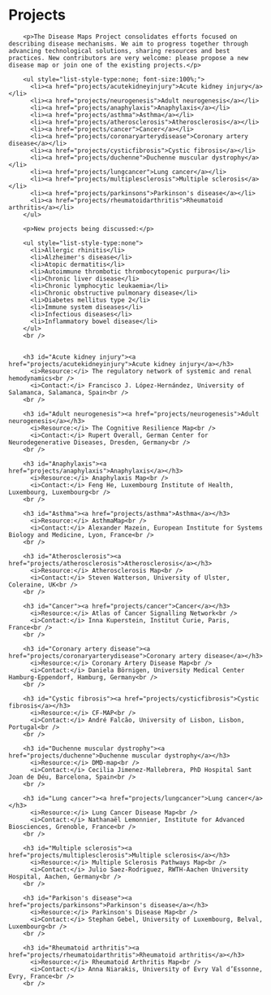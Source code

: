 # Projects
        
        <p>The Disease Maps Project consolidates efforts focused on describing disease mechanisms. We aim to progress together through advancing technological solutions, sharing resources and best practices. New contributors are very welcome: please propose a new disease map or join one of the existing projects.</p>
        
        <ul style="list-style-type:none; font-size:100%;">
          <li><a href="projects/acutekidneyinjury">Acute kidney injury</a></li>
          <li><a href="projects/neurogenesis">Adult neurogenesis</a></li>
          <li><a href="projects/anaphylaxis">Anaphylaxis</a></li>
          <li><a href="projects/asthma">Asthma</a></li>
          <li><a href="projects/atherosclerosis">Atherosclerosis</a></li>
          <li><a href="projects/cancer">Cancer</a></li>
          <li><a href="projects/coronaryarterydisease">Coronary artery disease</a></li>
          <li><a href="projects/cysticfibrosis">Cystic fibrosis</a></li>
          <li><a href="projects/duchenne">Duchenne muscular dystrophy</a></li>
          <li><a href="projects/lungcancer">Lung cancer</a></li>
          <li><a href="projects/multiplesclerosis">Multiple sclerosis</a></li>
          <li><a href="projects/parkinsons">Parkinson's disease</a></li>
          <li><a href="projects/rheumatoidarthritis">Rheumatoid arthritis</a></li>
        </ul>
        
        <p>New projects being discussed:</p>
        
        <ul style="list-style-type:none">
          <li>Allergic rhinitis</li>
          <li>Alzheimer's disease</li>
          <li>Atopic dermatitis</li>
          <li>Autoimmune thrombotic thrombocytopenic purpura</li>
          <li>Chronic liver disease</li>
          <li>Chronic lymphocytic leukaemia</li>
          <li>Chronic obstructive pulmonary disease</li>
          <li>Diabetes mellitus type 2</li>
          <li>Immune system diseases</li>
          <li>Infectious diseases</li>
          <li>Inflammatory bowel disease</li>
        </ul>
        <br />
        
        
        <h3 id="Acute kidney injury"><a href="projects/acutekidneyinjury">Acute kidney injury</a></h3>
          <i>Resource:</i> The regulatory network of systemic and renal hemodynamics<br />
          <i>Contact:</i> Francisco J. López-Hernández, University of Salamanca, Salamanca, Spain<br />
        <br />
        
        <h3 id="Adult neurogenesis"><a href="projects/neurogenesis">Adult neurogenesis</a></h3>
          <i>Resource:</i> The Cognitive Resilience Map<br />
          <i>Contact:</i> Rupert Overall, German Center for Neurodegenerative Diseases, Dresden, Germany<br />
        <br />
        
        <h3 id="Anaphylaxis"><a href="projects/anaphylaxis">Anaphylaxis</a></h3>
          <i>Resource:</i> Anaphylaxis Map<br />
          <i>Contact:</i> Feng He, Luxembourg Institute of Health, Luxembourg, Luxembourg<br />
        <br />
        
        <h3 id="Asthma"><a href="projects/asthma">Asthma</a></h3>
          <i>Resource:</i> AsthmaMap<br />
          <i>Contact:</i> Alexander Mazein, European Institute for Systems Biology and Medicine, Lyon, France<br />
        <br />
        
        <h3 id="Atherosclerosis"><a href="projects/atherosclerosis">Atherosclerosis</a></h3>
          <i>Resource:</i> Atherosclerosis Map<br />
          <i>Contact:</i> Steven Watterson, University of Ulster, Coleraine, UK<br />
        <br />
        
        <h3 id="Cancer"><a href="projects/cancer">Cancer</a></h3>
          <i>Resource:</i> Atlas of Cancer Signalling Network<br />
          <i>Contact:</i> Inna Kuperstein, Institut Curie, Paris, France<br />
        <br />
        
        <h3 id="Coronary artery disease"><a href="projects/coronaryarterydisease">Coronary artery disease</a></h3>
          <i>Resource:</i> Coronary Artery Disease Map<br />
          <i>Contact:</i> Daniela Börnigen, University Medical Center Hamburg-Eppendorf, Hamburg, Germany<br />
        <br />
        
        <h3 id="Cystic fibrosis"><a href="projects/cysticfibrosis">Cystic fibrosis</a></h3>
          <i>Resource:</i> CF-MAP<br />
          <i>Contact:</i> André Falcão, University of Lisbon, Lisbon, Portugal<br />
        <br />
        
        <h3 id="Duchenne muscular dystrophy"><a href="projects/duchenne">Duchenne muscular dystrophy</a></h3>
          <i>Resource:</i> DMD-map<br />
          <i>Contact:</i> Cecilia Jimenez-Mallebrera, PhD Hospital Sant Joan de Déu, Barcelona, Spain<br />
        <br />
        
        <h3 id="Lung cancer"><a href="projects/lungcancer">Lung cancer</a></h3>
          <i>Resource:</i> Lung Cancer Disease Map<br />
          <i>Contact:</i> Nathanaël Lemonnier, Institute for Advanced Biosciences, Grenoble, France<br />
        <br />
        
        <h3 id="Multiple sclerosis"><a href="projects/multiplesclerosis">Multiple sclerosis</a></h3>
          <i>Resource:</i> Multiple Sclerosis Pathways Map<br />
          <i>Contact:</i> Julio Saez-Rodriguez, RWTH-Aachen University Hospital, Aachen, Germany<br />
        <br />
        
        <h3 id="Parkison's disease"><a href="projects/parkinsons">Parkinson's disease</a></h3>
          <i>Resource:</i> Parkinson's Disease Map<br />
          <i>Contact:</i> Stephan Gebel, University of Luxembourg, Belval, Luxembourg<br />
        <br />
        
        <h3 id="Rheumatoid arthritis"><a href="projects/rheumatoidarthritis">Rheumatoid arthritis</a></h3>
          <i>Resource:</i> Rheumatoid Arthritis Map<br />
          <i>Contact:</i> Anna Niarakis, University of Evry Val d’Essonne, Evry, France<br />
        <br />
          
